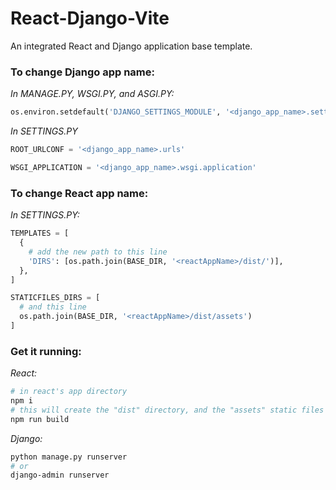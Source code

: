 # React-Django-Vite
An integrated React and Django application base template.

### To change Django app name:
*In MANAGE.PY, WSGI.PY, and ASGI.PY:*
```python
os.environ.setdefault('DJANGO_SETTINGS_MODULE', '<django_app_name>.settings')
```

*In SETTINGS.PY*
```python
ROOT_URLCONF = '<django_app_name>.urls'

WSGI_APPLICATION = '<django_app_name>.wsgi.application'
```


### To change React app name:
*In SETTINGS.PY:*
```python
TEMPLATES = [
  {
    # add the new path to this line
    'DIRS': [os.path.join(BASE_DIR, '<reactAppName>/dist/')],
  },
]

STATICFILES_DIRS = [
  # and this line
  os.path.join(BASE_DIR, '<reactAppName>/dist/assets')
]
```


### Get it running:
*React:*
```bash
# in react's app directory
npm i
# this will create the "dist" directory, and the "assets" static files directory
npm run build
```

*Django:*
```bash
python manage.py runserver
# or
django-admin runserver
```